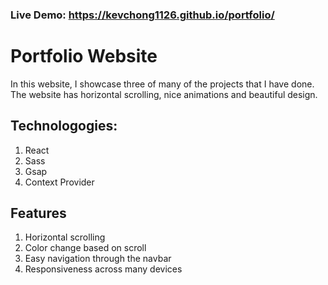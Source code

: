 ### Live Demo: https://kevchong1126.github.io/portfolio/

# Portfolio Website

In this website, I showcase three of many of the projects that I have done. The website has horizontal scrolling, nice animations and beautiful design.

## Technologogies:
1. React
2. Sass
3. Gsap
4. Context Provider

## Features
1. Horizontal scrolling
2. Color change based on scroll
3. Easy navigation through the navbar
4. Responsiveness across many devices


